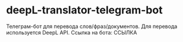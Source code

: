 # deepL-translator-telegram-bot
Телеграм-бот для перевода слов/фраз/документов. Для перевода используется DeepL API. Ссылка на бота: ССЫЛКА

